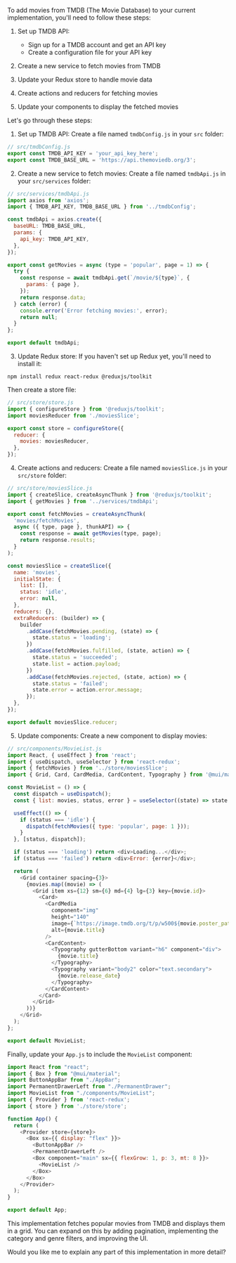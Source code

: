 To add movies from TMDB (The Movie Database) to your current implementation, you'll need to follow these steps:

1. Set up TMDB API:
   - Sign up for a TMDB account and get an API key
   - Create a configuration file for your API key

2. Create a new service to fetch movies from TMDB

3. Update your Redux store to handle movie data

4. Create actions and reducers for fetching movies

5. Update your components to display the fetched movies

Let's go through these steps:

1. Set up TMDB API:
   Create a file named `tmdbConfig.js` in your `src` folder:

```javascript
// src/tmdbConfig.js
export const TMDB_API_KEY = 'your_api_key_here';
export const TMDB_BASE_URL = 'https://api.themoviedb.org/3';
```

2. Create a new service to fetch movies:
   Create a file named `tmdbApi.js` in your `src/services` folder:

```javascript
// src/services/tmdbApi.js
import axios from 'axios';
import { TMDB_API_KEY, TMDB_BASE_URL } from '../tmdbConfig';

const tmdbApi = axios.create({
  baseURL: TMDB_BASE_URL,
  params: {
    api_key: TMDB_API_KEY,
  },
});

export const getMovies = async (type = 'popular', page = 1) => {
  try {
    const response = await tmdbApi.get(`/movie/${type}`, {
      params: { page },
    });
    return response.data;
  } catch (error) {
    console.error('Error fetching movies:', error);
    return null;
  }
};

export default tmdbApi;
```

3. Update Redux store:
   If you haven't set up Redux yet, you'll need to install it:

```
npm install redux react-redux @reduxjs/toolkit
```

Then create a store file:

```javascript
// src/store/store.js
import { configureStore } from '@reduxjs/toolkit';
import moviesReducer from './moviesSlice';

export const store = configureStore({
  reducer: {
    movies: moviesReducer,
  },
});
```

4. Create actions and reducers:
   Create a file named `moviesSlice.js` in your `src/store` folder:

```javascript
// src/store/moviesSlice.js
import { createSlice, createAsyncThunk } from '@reduxjs/toolkit';
import { getMovies } from '../services/tmdbApi';

export const fetchMovies = createAsyncThunk(
  'movies/fetchMovies',
  async ({ type, page }, thunkAPI) => {
    const response = await getMovies(type, page);
    return response.results;
  }
);

const moviesSlice = createSlice({
  name: 'movies',
  initialState: {
    list: [],
    status: 'idle',
    error: null,
  },
  reducers: {},
  extraReducers: (builder) => {
    builder
      .addCase(fetchMovies.pending, (state) => {
        state.status = 'loading';
      })
      .addCase(fetchMovies.fulfilled, (state, action) => {
        state.status = 'succeeded';
        state.list = action.payload;
      })
      .addCase(fetchMovies.rejected, (state, action) => {
        state.status = 'failed';
        state.error = action.error.message;
      });
  },
});

export default moviesSlice.reducer;
```

5. Update components:
   Create a new component to display movies:

```javascript
// src/components/MovieList.js
import React, { useEffect } from 'react';
import { useDispatch, useSelector } from 'react-redux';
import { fetchMovies } from '../store/moviesSlice';
import { Grid, Card, CardMedia, CardContent, Typography } from '@mui/material';

const MovieList = () => {
  const dispatch = useDispatch();
  const { list: movies, status, error } = useSelector((state) => state.movies);

  useEffect(() => {
    if (status === 'idle') {
      dispatch(fetchMovies({ type: 'popular', page: 1 }));
    }
  }, [status, dispatch]);

  if (status === 'loading') return <div>Loading...</div>;
  if (status === 'failed') return <div>Error: {error}</div>;

  return (
    <Grid container spacing={3}>
      {movies.map((movie) => (
        <Grid item xs={12} sm={6} md={4} lg={3} key={movie.id}>
          <Card>
            <CardMedia
              component="img"
              height="140"
              image={`https://image.tmdb.org/t/p/w500${movie.poster_path}`}
              alt={movie.title}
            />
            <CardContent>
              <Typography gutterBottom variant="h6" component="div">
                {movie.title}
              </Typography>
              <Typography variant="body2" color="text.secondary">
                {movie.release_date}
              </Typography>
            </CardContent>
          </Card>
        </Grid>
      ))}
    </Grid>
  );
};

export default MovieList;
```

Finally, update your `App.js` to include the `MovieList` component:

```javascript
import React from "react";
import { Box } from "@mui/material";
import ButtonAppBar from "./AppBar";
import PermanentDrawerLeft from "./PermanentDrawer";
import MovieList from "./components/MovieList";
import { Provider } from 'react-redux';
import { store } from './store/store';

function App() {
  return (
    <Provider store={store}>
      <Box sx={{ display: "flex" }}>
        <ButtonAppBar />
        <PermanentDrawerLeft />
        <Box component="main" sx={{ flexGrow: 1, p: 3, mt: 8 }}>
          <MovieList />
        </Box>
      </Box>
    </Provider>
  );
}

export default App;
```

This implementation fetches popular movies from TMDB and displays them in a grid. You can expand on this by adding pagination, implementing the category and genre filters, and improving the UI.

Would you like me to explain any part of this implementation in more detail?
